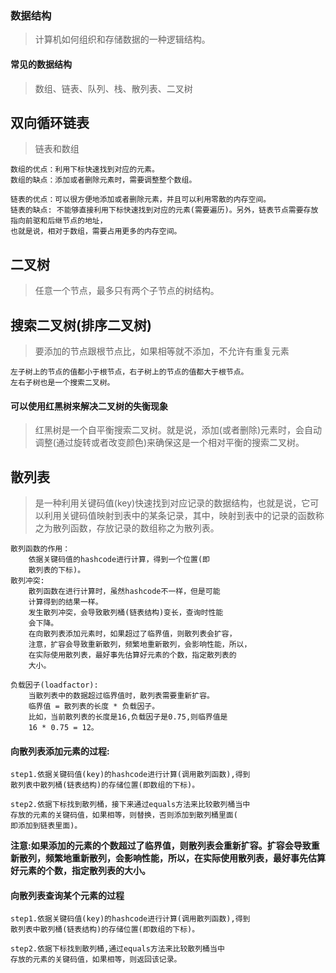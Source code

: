 ### 数据结构

>计算机如何组织和存储数据的一种逻辑结构。

#### 常见的数据结构

>数组、链表、队列、栈、散列表、二叉树

## 双向循环链表

>链表和数组

```
数组的优点：利用下标快速找到对应的元素。
数组的缺点：添加或者删除元素时，需要调整整个数组。

链表的优点：可以很方便地添加或者删除元素，并且可以利用零散的内存空间。
链表的缺点: 不能够直接利用下标快速找到对应的元素(需要遍历)。另外，链表节点需要存放指向前驱和后继节点的地址，
也就是说，相对于数组，需要占用更多的内存空间。
```

## 二叉树

>任意一个节点，最多只有两个子节点的树结构。

## 搜索二叉树(排序二叉树)

>要添加的节点跟根节点比，如果相等就不添加，不允许有重复元素

```
左子树上的节点的值都小于根节点，右子树上的节点的值都大于根节点。
左右子树也是一个搜索二叉树。
```

#### 可以使用红黑树来解决二叉树的失衡现象

>红黑树是一个自平衡搜索二叉树。就是说，添加(或者删除)元素时，会自动调整(通过旋转或者改变颜色)来确保这是一个相对平衡的搜索二叉树。

## 散列表

>是一种利用关键码值(key)快速找到对应记录的数据结构，也就是说，它可以利用关键码值映射到表中的某条记录，其中，映射到表中的记录的函数称之为散列函数，存放记录的数组称之为散列表。

```
散列函数的作用：
	依据关键码值的hashcode进行计算，得到一个位置(即
	散列表的下标)。
散列冲突:
	散列函数在进行计算时，虽然hashcode不一样，但是可能
	计算得到的结果一样。
	发生散列冲突，会导致散列桶(链表结构)变长，查询时性能
	会下降。
	在向散列表添加元素时，如果超过了临界值，则散列表会扩容，
	注意，扩容会导致重新散列，频繁地重新散列，会影响性能，所以，
	在实际使用散列表，最好事先估算好元素的个数，指定散列表的
	大小。

负载因子(loadfactor):
	当散列表中的数据超过临界值时，散列表需要重新扩容。
	临界值 = 散列表的长度 * 负载因子。
	比如，当前散列表的长度是16,负载因子是0.75,则临界值是
	16 * 0.75 = 12。
```

#### 向散列表添加元素的过程:
```
step1.依据关键码值(key)的hashcode进行计算(调用散列函数),得到
散列表中散列桶(链表结构)的存储位置(即数组的下标)。

step2.依据下标找到散列桶，接下来通过equals方法来比较散列桶当中
存放的元素的关键码值，如果相等，则替换，否则添加到散列桶里面(
即添加到链表里面)。
```
	
**注意:如果添加的元素的个数超过了临界值，则散列表会重新扩容。扩容会导致重新散列，频繁地重新散列，会影响性能，所以，在实际使用散列表，最好事先估算好元素的个数，指定散列表的大小。**


#### 向散列表查询某个元素的过程

```
step1.依据关键码值(key)的hashcode进行计算(调用散列函数),得到
散列表中散列桶(链表结构)的存储位置(即数组的下标)。

step2.依据下标找到散列桶,通过equals方法来比较散列桶当中
存放的元素的关键码值，如果相等，则返回该记录。
```

